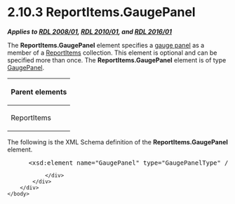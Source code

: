 <html dir="LTR" xmlns:mshelp="http://msdn.microsoft.com/mshelp" xmlns:ddue="http://ddue.schemas.microsoft.com/authoring/2003/5" xmlns:xlink="http://www.w3.org/1999/xlink" xmlns:tool="http://www.microsoft.com/tooltip">
    <head>
        <meta http-equiv="Content-Type" content="text/html; CHARSET=utf-8"></meta>
        <meta name="save" content="history"></meta>
        <title>2.10.3 ReportItems.GaugePanel</title>
        <xml>
            <mshelp:toctitle title="2.10.3 ReportItems.GaugePanel"></mshelp:toctitle>
            <mshelp:rltitle title="[MS-RDL]: ReportItems.GaugePanel"></mshelp:rltitle>
            <mshelp:keyword index="A" term="e2c059d2-a02d-408a-9dc2-3f73ce928ae5"></mshelp:keyword>
            <mshelp:attr name="DCSext.ContentType" value="open specification"></mshelp:attr>
            <mshelp:attr name="AssetID" value="e2c059d2-a02d-408a-9dc2-3f73ce928ae5"></mshelp:attr>
            <mshelp:attr name="TopicType" value="kbRef"></mshelp:attr>
            <mshelp:attr name="DCSext.Title" value="[MS-RDL]: ReportItems.GaugePanel" />
        </xml>
    </head>
    <body>
        <div id="header">
            <h1 class="heading">2.10.3 ReportItems.GaugePanel</h1>
        </div>
        <div id="mainSection">
            <div id="mainBody">
                <div id="allHistory" class="saveHistory"></div>
                <div id="sectionSection0" class="section" name="collapseableSection">
                    

<p><b><i>Applies to </i></b><a href="1e855f94-4617-47e4-b89e-0856c6cb420f.html"><b><i>RDL 2008/01</i></b></a><b><i>,
</i></b><a href="3428e690-a348-4ec7-8a6a-8efb42d2cdee.html"><b><i>RDL 2010/01</i></b></a><b><i>,
and </i></b><a href="52ce3983-2bfc-4e72-9359-42aaf5fe4509.html"><b><i>RDL 2016/01</i></b></a></p>

<p>The <b>ReportItems.GaugePanel</b> element specifies a <a href="b2482b3f-74ab-4ca8-a9e5-c07955011743.html#gt_8beb719e-adf3-461d-a3d4-d52ef83336ca">gauge panel</a> as a member of
a <a href="c5fef915-e842-43b4-91f9-56af4eb15be0.html">ReportItems</a>
collection. This element is optional and can be specified more than once. The <b>ReportItems.GaugePanel</b>
element is of type <a href="f01744d3-79fa-4f30-94bf-a1ffa6bde2ac.html">GaugePanel</a>.</p>

<table>
 <thead>
  <tr>
   <th>
   <p>Parent elements</p>
   </th>
  </tr>
 </thead>
 <tr>
  <td>
  <p>ReportItems</p>
  </td>
 </tr>
</table>

<p>The following is the XML Schema definition of the <b>ReportItems.GaugePanel</b>
element.</p>

<dl>
<dd>
<div><pre> &lt;xsd:element name=&quot;GaugePanel&quot; type=&quot;GaugePanelType&quot; /&gt;
</pre></div>
</dd></dl>


                </div>
            </div>
        </div>
    </body>
</html>